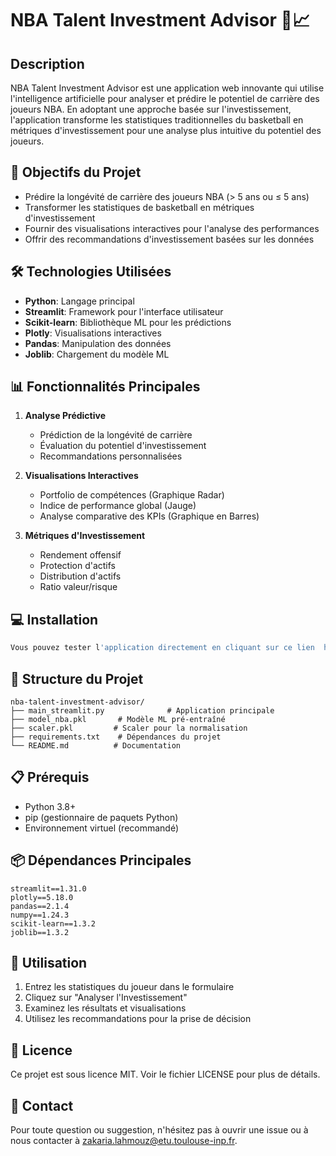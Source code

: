 # NBA Talent Investment Advisor 🏀📈

## Description
NBA Talent Investment Advisor est une application web innovante qui utilise l'intelligence artificielle pour analyser et prédire le potentiel de carrière des joueurs NBA. En adoptant une approche basée sur l'investissement, l'application transforme les statistiques traditionnelles du basketball en métriques d'investissement pour une analyse plus intuitive du potentiel des joueurs.

## 🎯 Objectifs du Projet
- Prédire la longévité de carrière des joueurs NBA (> 5 ans ou ≤ 5 ans)
- Transformer les statistiques de basketball en métriques d'investissement
- Fournir des visualisations interactives pour l'analyse des performances
- Offrir des recommandations d'investissement basées sur les données

## 🛠️ Technologies Utilisées
- **Python**: Langage principal
- **Streamlit**: Framework pour l'interface utilisateur
- **Scikit-learn**: Bibliothèque ML pour les prédictions
- **Plotly**: Visualisations interactives
- **Pandas**: Manipulation des données
- **Joblib**: Chargement du modèle ML

## 📊 Fonctionnalités Principales
1. **Analyse Prédictive**
   - Prédiction de la longévité de carrière
   - Évaluation du potentiel d'investissement
   - Recommandations personnalisées

2. **Visualisations Interactives**
   - Portfolio de compétences (Graphique Radar)
   - Indice de performance global (Jauge)
   - Analyse comparative des KPIs (Graphique en Barres)

3. **Métriques d'Investissement**
   - Rendement offensif
   - Protection d'actifs
   - Distribution d'actifs
   - Ratio valeur/risque

## 💻 Installation

```bash
Vous pouvez tester l'application directement en cliquant sur ce lien  https://nbainvestment-yn87zqbtc7xsu5y296mrfa.streamlit.app/
```

## 📁 Structure du Projet
```
nba-talent-investment-advisor/
├── main_streamlit.py              # Application principale
├── model_nba.pkl       # Modèle ML pré-entraîné
├── scaler.pkl         # Scaler pour la normalisation
├── requirements.txt    # Dépendances du projet
└── README.md          # Documentation
```

## 📋 Prérequis
- Python 3.8+
- pip (gestionnaire de paquets Python)
- Environnement virtuel (recommandé)

## 📦 Dépendances Principales
```
streamlit==1.31.0
plotly==5.18.0
pandas==2.1.4
numpy==1.24.3
scikit-learn==1.3.2
joblib==1.3.2
```

## 🚀 Utilisation
1. Entrez les statistiques du joueur dans le formulaire
2. Cliquez sur "Analyser l'Investissement"
3. Examinez les résultats et visualisations
4. Utilisez les recommandations pour la prise de décision




## 📝 Licence
Ce projet est sous licence MIT. Voir le fichier LICENSE pour plus de détails.



## 📧 Contact
Pour toute question ou suggestion, n'hésitez pas à ouvrir une issue ou à nous contacter à zakaria.lahmouz@etu.toulouse-inp.fr.
